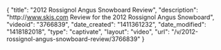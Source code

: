 {
    "title": "2012 Rossignol Angus Snowboard Review",
    "description": "http:\/\/www.skis.com Review for the 2012 Rossignol Angus Snowboard",
    "videoid": "3766839",
    "date_created": "1411361232",
    "date_modified": "1418182018",
    "type": "captivate",
    "layout": "video",
    "url": "\/v\/2012-rossignol-angus-snowboard-review\/3766839"
}